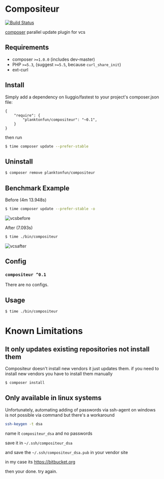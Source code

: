 # Compositeur
[![Build Status](https://api.travis-ci.org/planktonfun/compositeur.svg?branch=master)](https://travis-ci.org/planktonfun/compositeur)

[composer](https://getcomposer.org) parallel update plugin for vcs

## Requirements

- composer `>=1.0.0` (includes dev-master)
- PHP `>=5.3`, (suggest `>=5.5`, because `curl_share_init`)
- ext-curl

## Install

Simply add a dependency on liuggio/fastest to your project's composer.json file:

	{
	    "require": {
		    "planktonfun/compositeur": "~0.1",
	    }
	}

then run 

```bash
$ time composer update --prefer-stable
```

## Uninstall

```bash
$ composer remove planktonfun/compositeur
```

## Benchmark Example

Before (4m 13.948s)

```bash
$ time composer update --prefer-stable -o
```

![vcsbefore](https://cloud.githubusercontent.com/assets/1837825/23534316/07bb9626-fff2-11e6-9447-3fe056b0e0fc.gif)

After (7.093s)

```bash
$ time ./bin/compositeur
```

![vcsafter](https://cloud.githubusercontent.com/assets/1837825/23534317/09e9ebd2-fff2-11e6-86fd-3fd6cc44febe.gif)

## Config

### `compositeur ^0.1`

There are no configs.

## Usage

```bash
$ time ./bin/compositeur
```

# Known Limitations

## It only updates existing repositories not install them
Compositeur doesn't install new vendors it just updates them.
if you need to install new vendors you have to install them manually

```bash
$ composer install
```

## Only available in linux systems
Unfortunately, automating adding of passwords via ssh-agent on windows is not possible via command
but there's a workaround

```bash
ssh-keygen -t dsa
```
name it `compositeur_dsa` and no passwords

save it in `~/.ssh/compositeur_dsa`

and save the `~/.ssh/compositeur_dsa.pub` in your vendor site

in my case its https://bitbucket.org

then your done. try again.


